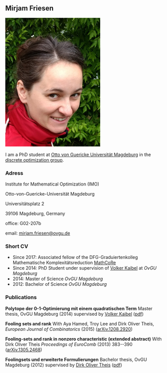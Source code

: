 ## Mirjam Friesen

![](profil.jpg)

I am a PhD student at [Otto von Guericke Universität Magdeburg](www.ovgu.de) in the [discrete optimization group](http://www.math.uni-magdeburg.de/institute/imo/ag_kaibel/).

### Adress
Institute for Mathematical Optimization (IMO)

Otto-von-Guericke-Universität Magdeburg

Universitätsplatz 2

39106 Magdeburg, Germany 

office: G02-207b

email: [mirjam.friesen@ovgu.de](mailto:mirjam.friesen@ovgu.de)


### Short CV

- Since 2017: Associated fellow of the DFG-Graduiertenkolleg Mathematische Komplexitätsreduction [MathCoRe](https://www.mathcore.ovgu.de/)
- Since 2014: PhD Student under supervision of [Volker Kaibel](http://www.math.uni-magdeburg.de/~kaibel/) at _OvGU Magdeburg_
- 2014: Master of Science _OvGU Magdeburg_
- 2012: Bachelor of Science _OvGU Magdeburg_

### Publications

**Polytope der 0-1-Optimierung mit einem quadratischen Term**
Master thesis, OvGU Magdeburg (2014)
supervised by [Volker Kaibel](http://www.math.uni-magdeburg.de/~kaibel/) 
([pdf](masterarbeit.pdf))

**Fooling sets and rank**
With Aya Hamed, Troy Lee and Dirk Oliver Theis,
_European Journal of Combinatorics_ (2015)
([arXiv.1208.2920](https://arxiv.org/abs/1208.2920))

**Fooling-sets and rank in nonzero characteristic (extended abstract)**
With Dirk Oliver Theis
_Proceedings of EuroComb_ (2013) 383--390
([arXiv.1305.2468](https://arxiv.org/abs/1305.2468))

**Foolingsets und erweiterte Formulierungen**
Bachelor thesis, OvGU Magdeburg (2012)
supervised by [Dirk Oliver Theis](https://www.theory.cs.ut.ee/people/dot)
([pdf](bachelorarbeit.pdf))
